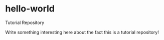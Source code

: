 # hello-world
Tutorial Repository

Write something interesting here about the fact this is a tutorial repository!
